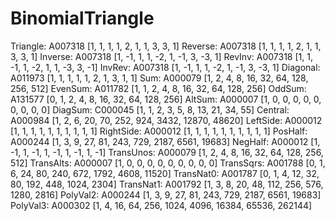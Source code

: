 # BinomialTriangle

Triangle:  A007318 [1, 1, 1, 1, 2, 1, 1, 3, 3, 1]
Reverse:   A007318 [1, 1, 1, 1, 2, 1, 1, 3, 3, 1]
Inverse:   A007318 [1, -1, 1, 1, -2, 1, -1, 3, -3, 1]
RevInv:    A007318 [1, 1, -1, 1, -2, 1, 1, -3, 3, -1]
InvRev:    A007318 [1, -1, 1, 1, -2, 1, -1, 3, -3, 1]
Diagonal:  A011973 [1, 1, 1, 1, 1, 2, 1, 3, 1, 1]
Sum:       A000079 [1, 2, 4, 8, 16, 32, 64, 128, 256, 512]
EvenSum:   A011782 [1, 1, 2, 4, 8, 16, 32, 64, 128, 256]
OddSum:    A131577 [0, 1, 2, 4, 8, 16, 32, 64, 128, 256]
AltSum:    A000007 [1, 0, 0, 0, 0, 0, 0, 0, 0, 0]
DiagSum:   C000045 [1, 1, 2, 3, 5, 8, 13, 21, 34, 55]
Central:   A000984 [1, 2, 6, 20, 70, 252, 924, 3432, 12870, 48620]
LeftSide:  A000012 [1, 1, 1, 1, 1, 1, 1, 1, 1, 1]
RightSide: A000012 [1, 1, 1, 1, 1, 1, 1, 1, 1, 1]
PosHalf:   A000244 [1, 3, 9, 27, 81, 243, 729, 2187, 6561, 19683]
NegHalf:   A000012 [1, -1, 1, -1, 1, -1, 1, -1, 1, -1]
TransUnos: A000079 [1, 2, 4, 8, 16, 32, 64, 128, 256, 512]
TransAlts: A000007 [1, 0, 0, 0, 0, 0, 0, 0, 0, 0]
TransSqrs: A001788 [0, 1, 6, 24, 80, 240, 672, 1792, 4608, 11520]
TransNat0: A001787 [0, 1, 4, 12, 32, 80, 192, 448, 1024, 2304]
TransNat1: A001792 [1, 3, 8, 20, 48, 112, 256, 576, 1280, 2816]
PolyVal2:  A000244 [1, 3, 9, 27, 81, 243, 729, 2187, 6561, 19683]
PolyVal3:  A000302 [1, 4, 16, 64, 256, 1024, 4096, 16384, 65536, 262144]

